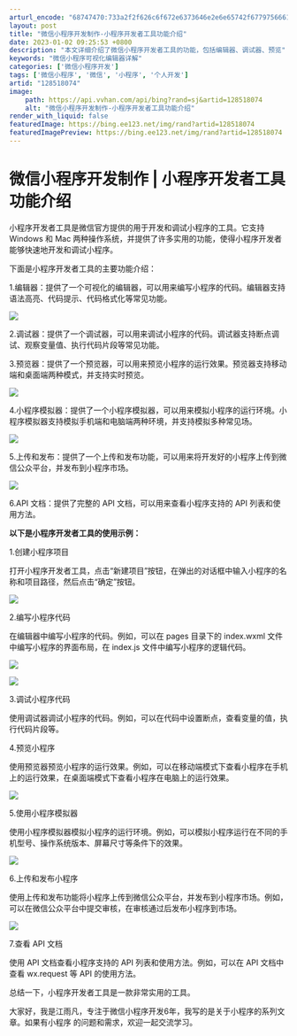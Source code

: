 ```yaml
---
arturl_encode: "68747470:733a2f2f626c6f672e6373646e2e6e65742f67797566616e2f:61727469636c652f64657461696c732f313238353138303734"
layout: post
title: "微信小程序开发制作-小程序开发者工具功能介绍"
date: 2023-01-02 09:25:53 +0800
description: "本文详细介绍了微信小程序开发者工具的功能，包括编辑器、调试器、预览"
keywords: "微信小程序可视化编辑器详解"
categories: ['微信小程序开发']
tags: ['微信小程序', '微信', '小程序', '个人开发']
artid: "128518074"
image:
    path: https://api.vvhan.com/api/bing?rand=sj&artid=128518074
    alt: "微信小程序开发制作-小程序开发者工具功能介绍"
render_with_liquid: false
featuredImage: https://bing.ee123.net/img/rand?artid=128518074
featuredImagePreview: https://bing.ee123.net/img/rand?artid=128518074
---
```


# 微信小程序开发制作 | 小程序开发者工具功能介绍

小程序开发者工具是微信官方提供的用于开发和调试小程序的工具。它支持 Windows 和 Mac 两种操作系统，并提供了许多实用的功能，使得小程序开发者能够快速地开发和调试小程序。

下面是小程序开发者工具的主要功能介绍：

1.编辑器：提供了一个可视化的编辑器，可以用来编写小程序的代码。编辑器支持语法高亮、代码提示、代码格式化等常见功能。

![](https://i-blog.csdnimg.cn/blog_migrate/b9a71521ef38855b0482e96113413be3.png)

2.调试器：提供了一个调试器，可以用来调试小程序的代码。调试器支持断点调试、观察变量值、执行代码片段等常见功能。

3.预览器：提供了一个预览器，可以用来预览小程序的运行效果。预览器支持移动端和桌面端两种模式，并支持实时预览。

![](https://i-blog.csdnimg.cn/blog_migrate/feff63491edc52657374f485aa63841e.png)

4.小程序模拟器：提供了一个小程序模拟器，可以用来模拟小程序的运行环境。小程序模拟器支持模拟手机端和电脑端两种环境，并支持模拟多种常见场。

![](https://i-blog.csdnimg.cn/blog_migrate/5f494d53c4807bde59ba4946da5c4c42.png)

5.上传和发布：提供了一个上传和发布功能，可以用来将开发好的小程序上传到微信公众平台，并发布到小程序市场。

![](https://i-blog.csdnimg.cn/blog_migrate/6914b22623378f48a5664425fe05b3df.png)

6.API 文档：提供了完整的 API 文档，可以用来查看小程序支持的 API 列表和使用方法。

**以下是小程序开发者工具的使用示例：**

1.创建小程序项目

打开小程序开发者工具，点击“新建项目”按钮，在弹出的对话框中输入小程序的名称和项目路径，然后点击“确定”按钮。

![](https://i-blog.csdnimg.cn/blog_migrate/c0285effffaf010321f46ae30033a10f.png)

2.编写小程序代码

在编辑器中编写小程序的代码。例如，可以在 pages 目录下的 index.wxml 文件中编写小程序的界面布局，在 index.js 文件中编写小程序的逻辑代码。

![](https://i-blog.csdnimg.cn/blog_migrate/080ad131f52eb8b94df9ed3974f2f8e1.png)

![](https://i-blog.csdnimg.cn/blog_migrate/71ac5cdb8f5ab206ef012b2b6e9676a2.png)

3.调试小程序代码

使用调试器调试小程序的代码。例如，可以在代码中设置断点，查看变量的值，执行代码片段等。

4.预览小程序

使用预览器预览小程序的运行效果。例如，可以在移动端模式下查看小程序在手机上的运行效果，在桌面端模式下查看小程序在电脑上的运行效果。

![](https://i-blog.csdnimg.cn/blog_migrate/c504b4a852dbe266fb146afc7f1708a0.png)

5.使用小程序模拟器

使用小程序模拟器模拟小程序的运行环境。例如，可以模拟小程序运行在不同的手机型号、操作系统版本、屏幕尺寸等条件下的效果。

![](https://i-blog.csdnimg.cn/blog_migrate/16378bf6b837f4a71ab8660b13fa55d7.png)

6.上传和发布小程序

使用上传和发布功能将小程序上传到微信公众平台，并发布到小程序市场。例如，可以在微信公众平台中提交审核，在审核通过后发布小程序到市场。

![](https://i-blog.csdnimg.cn/blog_migrate/7d30315b4bd1fb66516e0d1029f57013.png)

7.查看 API 文档

使用 API 文档查看小程序支持的 API 列表和使用方法。例如，可以在 API 文档中查看 wx.request 等 API 的使用方法。

总结一下，小程序开发者工具是一款非常实用的工具。

大家好，我是江雨凡，专注于微信小程序开发6年，我写的是关于小程序的系列文章。如果有小程序 的问题和需求，欢迎一起交流学习。